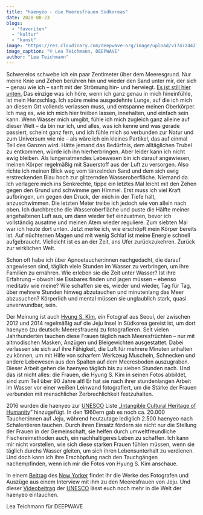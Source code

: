 ```yaml
---
title: "haenyeo - die Meeresfrauen Südkoreas"
date: 2020-08-23
blogs: 
  - "favoriten"
  - "kultur"
  - "kunst"
image: "https://res.cloudinary.com/deepwave-org/image/upload/v1747244275/deepwave.org/Apnoetauchen.jpg"
image_caption: "© Lea Teichmann, DEEPWAVE"
author: "Lea Teichmann"
---
```


Schwerelos schwebe ich ein paar Zentimeter über dem Meeresgrund. Nur meine Knie und Zehen berühren hin und wieder den Sand unter mir, der sich – genau wie ich – sanft mit der Strömung hin- und herwiegt. [Es ist still hier unten.](https://www.deepwave.org/die-ozeane/laerm/) Das einzige was ich höre, wenn ich ganz genau in mich hineinfühle, ist mein Herzschlag. Ich spüre meine ausgedehnte Lunge, auf die ich mich an diesem Ort vollends verlassen muss, und entspanne meinen Oberkörper. Ich mag es, wie ich mich hier treiben lassen, innehalten, und einfach sein kann. Wenn Wasser mich umgibt, fühle ich mich zugleich ganz alleine auf dieser Welt – da bin nur ich, und alles, was ich kenne und was gerade passiert, scheint ganz fern, und ich fühle mich so verbunden zur Natur und zum Universum wie nie – als wäre ich ein kleines Partikel, das auf einmal Teil des Ganzen wird. Hätte jemand das Bedürfnis, dem alltäglichen Trubel zu entkommen, würde ich ihn hierherbringen. Aber leider kann ich nicht ewig bleiben. Als lungenatmendes Lebewesen bin ich darauf angewiesen, meinen Körper regelmäßig mit Sauerstoff aus der Luft zu versorgen. Also richte ich meinen Blick weg vom tänzelnden Sand und dem sich ewig erstreckenden Blau hoch zur glitzernden Wasseroberfläche. Niemand da. Ich verlagere mich ins Senkrechte, tippe ein letztes Mal leicht mit den Zehen gegen den Grund und schwimme gen Himmel. Erst muss ich viel Kraft aufbringen, um gegen den Druck, der mich in der Tiefe hält, anzuschwimmen. Die letzten Meter treibe ich jedoch wie von allein nach oben. Ich durchbreche die Wasseroberfläche und puste die Hälfte meiner angehaltenen Luft aus, um dann wieder tief einzuatmen, bevor ich vollständig ausatme und meinen Atem wieder reguliere. Zum siebten Mal war ich heute dort unten. Jetzt merke ich, wie erschöpft mein Körper bereits ist. Auf nüchternen Magen und mit wenig Schlaf ist meine Energie schnell aufgebraucht. Vielleicht ist es an der Zeit, ans Ufer zurückzukehren. Zurück zur wirklichen Welt.

Schon oft habe ich über Apnoetaucher:innen nachgedacht, die darauf angewiesen sind, täglich viele Stunden im Wasser zu verbringen, um ihre Familien zu ernähren. Wie erleben sie die Zeit unter Wasser? Ist ihre Erfahrung – obwohl sie Essbares finden und jagen müssen – ebenso meditativ wie meine? Wie schaffen sie es, wieder und wieder, Tag für Tag, über mehrere Stunden hinweg abzutauchen und minutenlang das Meer abzusuchen? Körperlich und mental müssen sie unglaublich stark, quasi unverwundbar, sein.

Der Meinung ist auch [Hyung S. Kim](https://www.instagram.com/hyungskim/), ein Fotograf aus Seoul, der zwischen 2012 und 2014 regelmäßig auf die Jeju Insel in Südkorea gereist ist, um dort haenyeo (zu deutsch: Meeresfrauen) zu fotografieren. Seit vielen Jahrhunderten tauchen diese Frauen täglich nach Meeresfrüchten – nur mit altmodischen Masken, Anzügen und Bleigewichten ausgestattet. Dabei verlassen sie sich auf ihre Fähigkeit, die Luft für mehrere Minuten anhalten zu können, um mit Hilfe von scharfem Werkzeug Muscheln, Schnecken und andere Lebewesen aus den Spalten auf dem Meeresboden auszugraben. Dieser Arbeit gehen die haenyeo täglich bis zu sieben Stunden nach. Und das ist nicht alles: die Frauen, die Hyung S. Kim in seinen Fotos abbildet, sind zum Teil über 90 Jahre alt! Er hat sie nach ihrer stundenlangen Arbeit im Wasser vor einer weißen Leinwand fotografiert, um die Stärke der Frauen verbunden mit menschlicher Zerbrechlichkeit festzuhalten.

2016 wurden die haenyeo zur [UNESCO](https://en.unesco.org/) Liste „[Intangible Cultural Heritage of Humanity](https://ich.unesco.org/en/RL/culture-of-jeju-haenyeo-women-divers-01068)” hinzugefügt. In den 1960ern gab es noch ca. 20.000 Taucher:innen auf Jeju, während heutzutage lediglich 2.500 haenyeo nach Schalentieren tauchen. Durch ihren Einsatz fördern sie nicht nur die Stellung der Frauen in der Gemeinschaft, sie helfen durch umweltfreundliche Fischereimethoden auch, ein nachhaltigeres Leben zu schaffen. Ich kann mir nicht vorstellen, wie sich diese starken Frauen fühlen müssen, wenn sie täglich durchs Wasser gleiten, um sich ihren Lebensunterhalt zu verdienen. Und doch kann ich ihre Erschöpfung nach den Tauchgängen nachempfinden, wenn ich mir die Fotos von Hyung S. Kim anschaue.

In einem [Beitrag](https://www.newyorker.com/culture/photo-booth/sea-women-of-south-korea) des [New Yorker](https://www.newyorker.com/) findet ihr die Werke des Fotografen und Auszüge aus einem Interview mit ihm zu den Meeresfrauen von Jeju. Und dieser [Videobeitrag](https://www.youtube.com/watch?v=lk7DQLMKBTE) der [UNESCO](https://www.youtube.com/channel/UCkD7gm3Am3M3k156lk46t3A) lässt euch noch mehr in die Welt der haenyeo eintauchen.

Lea Teichmann für DEEPWAVE
